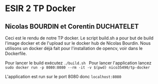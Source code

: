 # ESIR 2 TP Docker
## Nicolas BOURDIN et Corentin DUCHATELET

Ceci est le rendu de notre TP docker.
Le script build.sh a pour but de build l'image docker et de l'upload sur le docker hub de Nicolas Bourdin.
Nous utilisons un docker déjà fait pour l'installation de opencv, voir dans le Dockerfile.

Pour lancer le build exécutez ```./build.sh ```
Pour lancer l'application lancez ```sudo docker run -p 8080:8080 --rm -it -v $(pwd) nico35490/tp-docker```


L'application est run sur le port 8080 donc ```localhost:8080```
